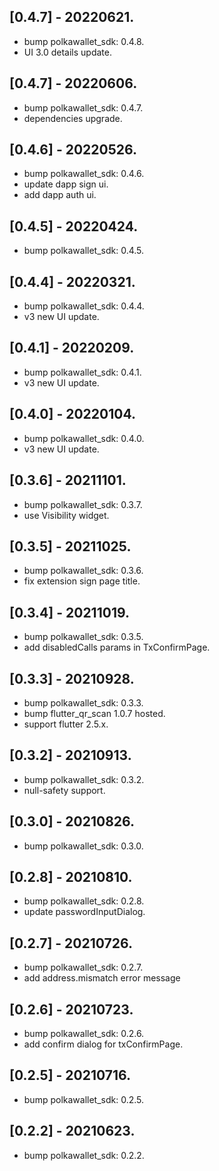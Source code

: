 ## [0.4.7] - 20220621.

* bump polkawallet_sdk: 0.4.8.
* UI 3.0 details update.

## [0.4.7] - 20220606.

* bump polkawallet_sdk: 0.4.7.
* dependencies upgrade.

## [0.4.6] - 20220526.

* bump polkawallet_sdk: 0.4.6.
* update dapp sign ui.
* add dapp auth ui.

## [0.4.5] - 20220424.

* bump polkawallet_sdk: 0.4.5.

## [0.4.4] - 20220321.

* bump polkawallet_sdk: 0.4.4.
* v3 new UI update.

## [0.4.1] - 20220209.

* bump polkawallet_sdk: 0.4.1.
* v3 new UI update.

## [0.4.0] - 20220104.

* bump polkawallet_sdk: 0.4.0.
* v3 new UI update.

## [0.3.6] - 20211101.

* bump polkawallet_sdk: 0.3.7.
* use Visibility widget.

## [0.3.5] - 20211025.

* bump polkawallet_sdk: 0.3.6.
* fix extension sign page title.

## [0.3.4] - 20211019.

* bump polkawallet_sdk: 0.3.5.
* add disabledCalls params in TxConfirmPage.

## [0.3.3] - 20210928.

* bump polkawallet_sdk: 0.3.3.
* bump flutter_qr_scan 1.0.7 hosted.
* support flutter 2.5.x.

## [0.3.2] - 20210913.

* bump polkawallet_sdk: 0.3.2.
* null-safety support.

## [0.3.0] - 20210826.

* bump polkawallet_sdk: 0.3.0.

## [0.2.8] - 20210810.

* bump polkawallet_sdk: 0.2.8.
* update passwordInputDialog.

## [0.2.7] - 20210726.

* bump polkawallet_sdk: 0.2.7.
* add address.mismatch error message

## [0.2.6] - 20210723.

* bump polkawallet_sdk: 0.2.6.
* add confirm dialog for txConfirmPage.

## [0.2.5] - 20210716.

* bump polkawallet_sdk: 0.2.5.

## [0.2.2] - 20210623.

* bump polkawallet_sdk: 0.2.2.
